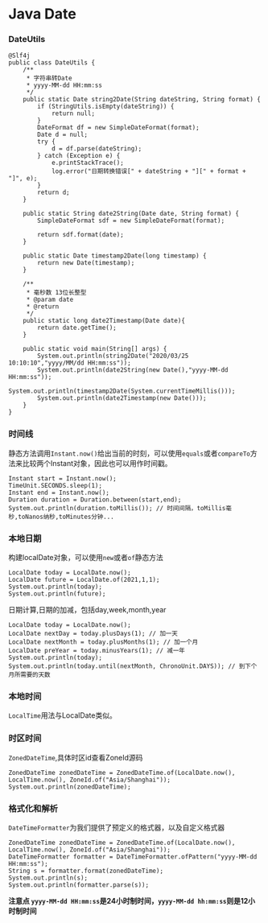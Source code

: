 # Java Date

### DateUtils

```
@Slf4j
public class DateUtils {
    /**
     * 字符串转Date
     * yyyy-MM-dd HH:mm:ss
     */
    public static Date string2Date(String dateString, String format) {
        if (StringUtils.isEmpty(dateString)) {
            return null;
        }
        DateFormat df = new SimpleDateFormat(format);
        Date d = null;
        try {
            d = df.parse(dateString);
        } catch (Exception e) {
            e.printStackTrace();
            log.error("日期转换错误[" + dateString + "][" + format + "]", e);
        }
        return d;
    }

    public static String date2String(Date date, String format) {
        SimpleDateFormat sdf = new SimpleDateFormat(format);

        return sdf.format(date);
    }

    public static Date timestamp2Date(long timestamp) {
        return new Date(timestamp);
    }

    /**
     * 毫秒数 13位长整型
     * @param date
     * @return
     */
    public static long date2Timestamp(Date date){
        return date.getTime();
    }

    public static void main(String[] args) {
        System.out.println(string2Date("2020/03/25 10:10:10","yyyy/MM/dd HH:mm:ss"));
        System.out.println(date2String(new Date(),"yyyy-MM-dd HH:mm:ss"));
        System.out.println(timestamp2Date(System.currentTimeMillis()));
        System.out.println(date2Timestamp(new Date()));
    }
}
```


### 时间线
静态方法调用`Instant.now()`给出当前的时刻，可以使用`equals`或者`compareTo`方法来比较两个Instant对象，因此也可以用作时间戳。
```
Instant start = Instant.now();
TimeUnit.SECONDS.sleep(1);
Instant end = Instant.now();
Duration duration = Duration.between(start,end);
System.out.println(duration.toMillis()); // 时间间隔，toMillis毫秒,toNanos纳秒,toMinutes分钟...
```


### 本地日期
构建localDate对象，可以使用`new`或者`of`静态方法
```
LocalDate today = LocalDate.now();
LocalDate future = LocalDate.of(2021,1,1);
System.out.println(today);
System.out.println(future);
```

日期计算,日期的加减，包括day,week,month,year
```
LocalDate today = LocalDate.now();
LocalDate nextDay = today.plusDays(1); // 加一天
LocalDate nextMonth = today.plusMonths(1); // 加一个月
LocalDate preYear = today.minusYears(1); // 减一年
System.out.println(today);
System.out.println(today.until(nextMonth, ChronoUnit.DAYS)); // 到下个月所需要的天数
```

### 本地时间
`LocalTime`用法与LocalDate类似。

### 时区时间
`ZonedDateTime`,具体时区id查看ZoneId源码
```
ZonedDateTime zonedDateTime = ZonedDateTime.of(LocalDate.now(), LocalTime.now(), ZoneId.of("Asia/Shanghai"));
System.out.println(zonedDateTime);
```

### 格式化和解析
`DateTimeFormatter`为我们提供了预定义的格式器，以及自定义格式器

```
ZonedDateTime zonedDateTime = ZonedDateTime.of(LocalDate.now(), LocalTime.now(), ZoneId.of("Asia/Shanghai"));
DateTimeFormatter formatter = DateTimeFormatter.ofPattern("yyyy-MM-dd HH:mm:ss");
String s = formatter.format(zonedDateTime);
System.out.println(s);
System.out.println(formatter.parse(s));
```
**注意点 `yyyy-MM-dd HH:mm:ss`是24小时制时间，`yyyy-MM-dd hh:mm:ss`则是12小时制时间**


